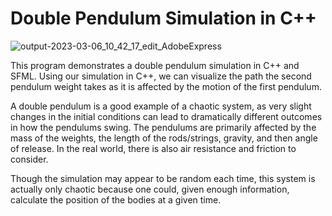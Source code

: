 # Double Pendulum Simulation in C++

![output-2023-03-06_10_42_17_edit_AdobeExpress](https://user-images.githubusercontent.com/24681610/223173358-67399853-79c2-4cd9-8b00-c87e146092a3.gif)

This program demonstrates a double pendulum simulation in C++ and SFML. Using our simulation in C++, we can visualize the path the second pendulum weight takes as it is affected by the motion of the first pendulum.

A double pendulum is a good example of a chaotic system, as very slight changes in the initial conditions can lead to dramatically different outcomes in how the pendulums swing. The pendulums are primarily affected by the mass of the weights, the length of the rods/strings, gravity, and then angle of release. In the real world, there is also air resistance and friction to consider. 

Though the simulation may appear to be random each time, this system is actually only chaotic because one could, given enough information, calculate the position of the bodies at a given time. 
